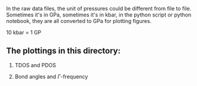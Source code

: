 In the raw data files, the unit of pressures could be different from file to file.
Sometimes it's in GPa, sometimes it's in kbar, in the python script or python notebook,
they are all converted to GPa for plotting figures.

10 kbar = 1 GP

## The plottings in this directory:

1) TDOS and PDOS

2) Bond angles and $\Gamma$-frequency

